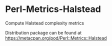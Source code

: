 # Perl-Metrics-Halstead
Compute Halstead complexity metrics

Distribution package can be found at https://metacpan.org/pod/Perl::Metrics::Halstead
